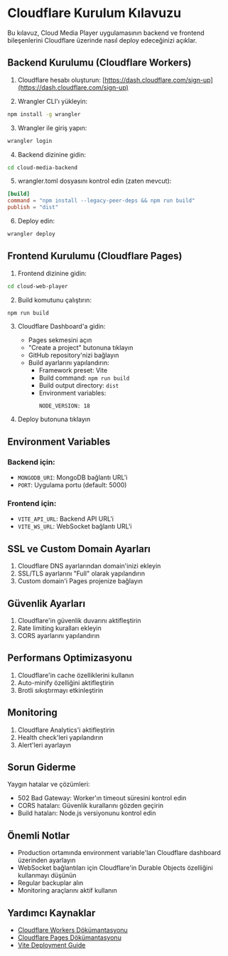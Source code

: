 # Cloudflare Kurulum Kılavuzu

Bu kılavuz, Cloud Media Player uygulamasının backend ve frontend bileşenlerini Cloudflare üzerinde nasıl deploy edeceğinizi açıklar.

## Backend Kurulumu (Cloudflare Workers)

1. Cloudflare hesabı oluşturun: [https://dash.cloudflare.com/sign-up](https://dash.cloudflare.com/sign-up)

2. Wrangler CLI'ı yükleyin:
```bash
npm install -g wrangler
```

3. Wrangler ile giriş yapın:
```bash
wrangler login
```

4. Backend dizinine gidin:
```bash
cd cloud-media-backend
```

5. wrangler.toml dosyasını kontrol edin (zaten mevcut):
```toml
[build]
command = "npm install --legacy-peer-deps && npm run build"
publish = "dist"
```

6. Deploy edin:
```bash
wrangler deploy
```

## Frontend Kurulumu (Cloudflare Pages)

1. Frontend dizinine gidin:
```bash
cd cloud-web-player
```

2. Build komutunu çalıştırın:
```bash
npm run build
```

3. Cloudflare Dashboard'a gidin:
   - Pages sekmesini açın
   - "Create a project" butonuna tıklayın
   - GitHub repository'nizi bağlayın
   - Build ayarlarını yapılandırın:
     - Framework preset: Vite
     - Build command: `npm run build`
     - Build output directory: `dist`
     - Environment variables:
       ```
       NODE_VERSION: 18
       ```

4. Deploy butonuna tıklayın

## Environment Variables

### Backend için:
- `MONGODB_URI`: MongoDB bağlantı URL'i
- `PORT`: Uygulama portu (default: 5000)

### Frontend için:
- `VITE_API_URL`: Backend API URL'i
- `VITE_WS_URL`: WebSocket bağlantı URL'i

## SSL ve Custom Domain Ayarları

1. Cloudflare DNS ayarlarından domain'inizi ekleyin
2. SSL/TLS ayarlarını "Full" olarak yapılandırın
3. Custom domain'i Pages projenize bağlayın

## Güvenlik Ayarları

1. Cloudflare'in güvenlik duvarını aktifleştirin
2. Rate limiting kuralları ekleyin
3. CORS ayarlarını yapılandırın

## Performans Optimizasyonu

1. Cloudflare'in cache özelliklerini kullanın
2. Auto-minify özelliğini aktifleştirin
3. Brotli sıkıştırmayı etkinleştirin

## Monitoring

1. Cloudflare Analytics'i aktifleştirin
2. Health check'leri yapılandırın
3. Alert'leri ayarlayın

## Sorun Giderme

Yaygın hatalar ve çözümleri:
- 502 Bad Gateway: Worker'ın timeout süresini kontrol edin
- CORS hataları: Güvenlik kurallarını gözden geçirin
- Build hataları: Node.js versiyonunu kontrol edin

## Önemli Notlar

- Production ortamında environment variable'ları Cloudflare dashboard üzerinden ayarlayın
- WebSocket bağlantıları için Cloudflare'in Durable Objects özelliğini kullanmayı düşünün
- Regular backuplar alın
- Monitoring araçlarını aktif kullanın

## Yardımcı Kaynaklar

- [Cloudflare Workers Dökümantasyonu](https://developers.cloudflare.com/workers/)
- [Cloudflare Pages Dökümantasyonu](https://developers.cloudflare.com/pages/)
- [Vite Deployment Guide](https://vitejs.dev/guide/static-deploy.html)
